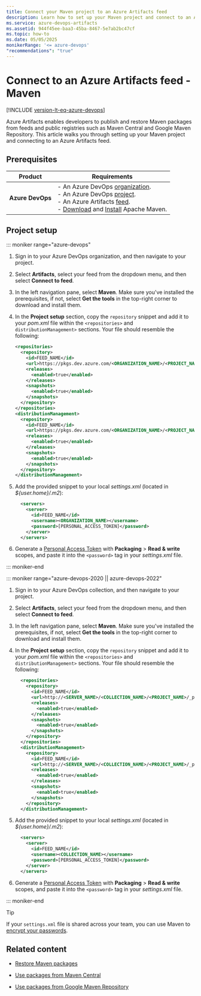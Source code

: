 ```yaml
---
title: Connect your Maven project to an Azure Artifacts feed
description: Learn how to set up your Maven project and connect to an Azure Artifacts feed.
ms.service: azure-devops-artifacts
ms.assetid: 944f45ee-baa3-45ba-8467-5e7ab2bc47cf
ms.topic: how-to
ms.date: 05/05/2025
monikerRange: '<= azure-devops'
"recommendations": "true"
---
```


# Connect to an Azure Artifacts feed - Maven

[!INCLUDE [version-lt-eq-azure-devops](../../includes/version-lt-eq-azure-devops.md)]

Azure Artifacts enables developers to publish and restore Maven packages from feeds and public registries such as Maven Central and Google Maven Repository. This article walks you through setting up your Maven project and connecting to an Azure Artifacts feed.

## Prerequisites

| **Product**        | **Requirements**                       |
|--------------------|----------------------------------------|
| **Azure DevOps**   | - An Azure DevOps [organization](../../organizations/accounts/create-organization.md).<br>- An Azure DevOps [project](../../organizations/projects/create-project.md).<br> - An Azure Artifacts [feed](../get-started-nuget.md#create-feed).<br> - [Download](https://maven.apache.org/download.cgi) and [Install](https://maven.apache.org/install.html) Apache Maven. |

## Project setup

::: moniker range="azure-devops"

1. Sign in to your Azure DevOps organization, and then navigate to your project.

1. Select **Artifacts**, select your feed from the dropdown menu, and then select **Connect to feed**.

1. In the left navigation pane, select **Maven**. Make sure you've installed the prerequisites, if not, select **Get the tools** in the top-right corner to download and install them.

1. In the **Project setup** section, copy the `repository` snippet and add it to your *pom.xml* file within the `<repositories>` and `distributionManagement>` sections. Your file should resemble the following:

    ```xml
    <repositories>
      <repository>
        <id>FEED_NAME</id>
        <url>https://pkgs.dev.azure.com/<ORGANIZATION_NAME>/<PROJECT_NAME>/_packaging/<FEED_NAME>/maven/v1</url>
        <releases>
          <enabled>true</enabled>
        </releases>
        <snapshots>
          <enabled>true</enabled>
        </snapshots>
      </repository>
    </repositories>
    <distributionManagement>
      <repository>
        <id>FEED_NAME</id>
        <url>https://pkgs.dev.azure.com/<ORGANIZATION_NAME>/<PROJECT_NAME>/_packaging/<FEED_NAME>/maven/v1</url>
        <releases>
          <enabled>true</enabled>
        </releases>
        <snapshots>
          <enabled>true</enabled>
        </snapshots>
      </repository>
    </distributionManagement>
    ```

1. Add the provided snippet to your local *settings.xml* (located in *${user.home}/.m2*):

    ```xml
      <servers>
        <server>
          <id>FEED_NAME</id>
          <username><ORGANIZATION_NAME></username>
          <password>[PERSONAL_ACCESS_TOKEN]</password>
        </server>
      </servers>
    ```

1. Generate a [Personal Access Token](../../organizations/accounts/use-personal-access-tokens-to-authenticate.md#create-a-pat) with **Packaging** > **Read & write** scopes, and paste it into the `<password>` tag in your *settings.xml* file.

::: moniker-end

::: moniker range="azure-devops-2020 || azure-devops-2022"

1. Sign in to your Azure DevOps collection, and then navigate to your project.

1. Select **Artifacts**, select your feed from the dropdown menu, and then select **Connect to feed**.

1. In the left navigation pane, select **Maven**. Make sure you've installed the prerequisites, if not, select **Get the tools** in the top-right corner to download and install them.

1. In the **Project setup** section, copy the `repository` snippet and add it to your *pom.xml* file within the `<repositories>` and `distributionManagement>` sections. Your file should resemble the following:
        
    ```xml
      <repositories>
        <repository>
          <id>FEED_NAME</id>
          <url>http://<SERVER_NAME>/<COLLECTION_NAME>/<PROJECT_NAME>/_packaging/<FEED_NAME>/maven/v1</url>
          <releases>
            <enabled>true</enabled>
          </releases>
          <snapshots>
            <enabled>true</enabled>
          </snapshots>
        </repository>
      </repositories>
      <distributionManagement>
        <repository>
          <id>FEED_NAME</id>
          <url>http://<SERVER_NAME>/<COLLECTION_NAME>/<PROJECT_NAME>/_packaging/<FEED_NAME>/maven/v1</url>
          <releases>
            <enabled>true</enabled>
          </releases>
          <snapshots>
            <enabled>true</enabled>
          </snapshots>
        </repository>
      </distributionManagement>
    ```

1. Add the provided snippet to your local *settings.xml* (located in *${user.home}/.m2*):
    
    ```xml
      <servers>
        <server>
          <id>FEED_NAME</id>
          <username><COLLECTION_NAME></username>
          <password>[PERSONAL_ACCESS_TOKEN]</password>
        </server>
      </servers>
    ```

1. Generate a [Personal Access Token](../../organizations/accounts/use-personal-access-tokens-to-authenticate.md#create-a-pat) with **Packaging** > **Read & write** scopes, and paste it into the `<password>` tag in your *settings.xml* file.

::: moniker-end

> [!TIP]
> If your `settings.xml` file is shared across your team, you can use Maven to [encrypt your passwords](https://maven.apache.org/guides/mini/guide-encryption.html).

## Related content

- [Restore Maven packages](install.md)

- [Use packages from Maven Central](upstream-sources.md)

- [Use packages from Google Maven Repository](google-maven.md)
